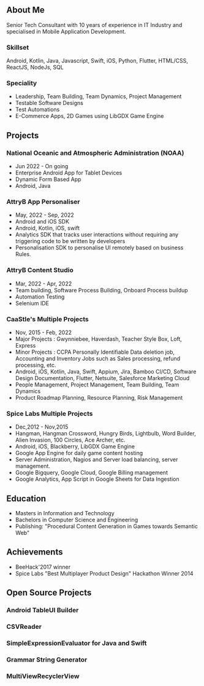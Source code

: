 ## About Me
Senior Tech Consultant with 10 years of experience in IT Industry and specialised in Mobile Application Development.

### Skillset
Android, Kotlin, Java, Javascript, Swift, iOS, Python, Flutter, HTML/CSS, ReactJS, NodeJs, SQL

### Speciality
* Leadership, Team Building, Team Dynamics, Project Management
* Testable Software Designs
* Test Automations
* E-Commerce Apps, 2D Games using LibGDX Game Engine

## Projects
### National Oceanic and Atmospheric Administration (NOAA)
* Jun 2022 - On going
* Enterprise Android App for Tablet Devices
* Dynamic Form Based App
* Android, Java

### AttryB App Personaliser
* May, 2022 - Sep, 2022
* Android and iOS SDK
* Android, Kotlin, iOS, swift
* Analytics SDK that tracks user interactions without requiring any triggering code to be written by developers
* Personalisation SDK to personalise UI remotely based on business Rules.

### AttryB Content Studio
* Mar, 2022 - Apr, 2022
* Team building, Software Process Building, Onboard Process buildup
* Automation Testing
* Selenium IDE

### CaaStle's Multiple Projects
* Nov, 2015 - Feb, 2022
* Major Projects : Gwynniebee, Haverdash, Teacher Style Box, Loft, Express
* Minor Projects : CCPA Personally Identifiable Data deletion job, Accounting and Inventory Jobs such as Sales processing, refund processing, etc.
* Android, iOS, Kotlin, Java, Swift, Appium, Jira, Bamboo CI/CD, Software Design Documentation, Flutter, Netsuite, Salesforce Marketing Cloud
* People Management, Project Management, Team Building, Team Dynamics
* Product Roadmap Planning, Resource Planning, Risk Management

### Spice Labs Multiple Projects
* Dec,2012 - Nov,2015
* Hangman, Hangman Crossword, Hungry Birds, Lightbulb, Word Builder, Alien Invasion, 100 Circles, Ace Archer, etc.
* Android, iOS, Blackberry, LibGDX Game Engine
* Google App Engine for daily game content hosting
* Server Administration, Nagios and Server load balancing, server management.
* Google Bigquery, Google Cloud, Google Billing management
* Google Analytics, App Script in Google Sheets for Data Ingestion

## Education
* Masters in Information and Technology
* Bachelors in Computer Science and Engineering
* Publishing: "Procedural Content Generation in Games towards Semantic Web"

## Achievements
* BeeHack'2017 winner
* Spice Labs "Best Multiplayer Product Design" Hackathon Winner 2014

## Open Source Projects
### Android TableUI Builder
### CSVReader
### SimpleExpressionEvaluator for Java and Swift
### Grammar String Generator
### MultiViewRecyclerView